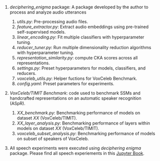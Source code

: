 1. *deciphering_enigma* package: A package developed by the author to process and analyze audio utterances
   1. *utils.py*: Pre-processing audio files.
   2. *feature_extractor.py*: Extract audio embeddings using pre-trained self-supervised models.
   3. *linear_encoding.py*: Fit multiple classifiers with hyperparameter tuning.
   4. *reducer_tuner.py*: Run multiple dimensionality reduction algorithms with hyperparameter tuning.
   5. *representation_similarity.py*: compute CKA scores across all representations.
   6. *settings.py*: Preset hyperparameters for models, classifiers, and reducers.
   7. *voxceleb_utils.py*: Helper fuctions for VoxCeleb Benchmark.
   8. *config.yaml*: Preset parameters for experiments.

2. *VoxCeleb/TIMIT Benchmark*: code used to benchmark SSMs and handcrafted representations on an automatic speaker recognition (ASpR).
   1. *XX_benchmark.py*: Benchmarking performance of models on dataset *XX* (VoxCeleb/TIMIT).
   2. *XX_layer_analysis.py*: Benchmarking performance of layers within models on dataset *XX* (VoxCeleb/TIMIT).
   3. *voxceleb_subset_analysis.py*: Benchmarking performance of models on subset of speakers of VoxCeleb.

3. All speech experiments were executed using *deciphering enigma* package. Please find all speech experiements in this [Jupyter Book](https://gasserelbanna.github.io/vocal-identity-jupyter-book/).